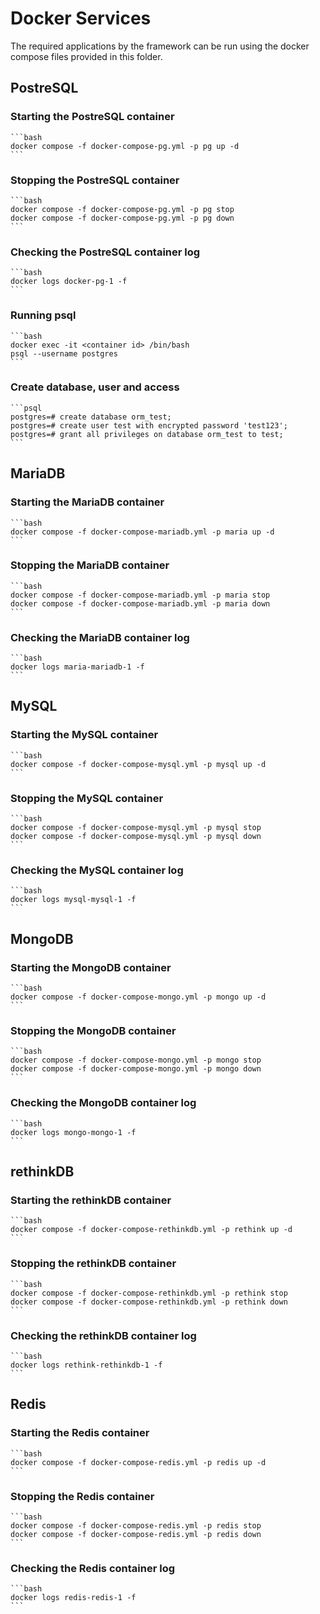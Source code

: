 # Docker Services

The required applications by the framework can be run using the docker compose files provided in this folder.

## PostreSQL

### Starting the PostreSQL container

    ```bash
    docker compose -f docker-compose-pg.yml -p pg up -d
    ```

### Stopping the PostreSQL container

    ```bash
    docker compose -f docker-compose-pg.yml -p pg stop
    docker compose -f docker-compose-pg.yml -p pg down
    ```

### Checking the PostreSQL container log

    ```bash
    docker logs docker-pg-1 -f
    ```

### Running psql

    ```bash
    docker exec -it <container id> /bin/bash
    psql --username postgres
    ```

### Create database, user and access

    ```psql
    postgres=# create database orm_test;
    postgres=# create user test with encrypted password 'test123';
    postgres=# grant all privileges on database orm_test to test;
    ```

## MariaDB

### Starting the MariaDB container

    ```bash
    docker compose -f docker-compose-mariadb.yml -p maria up -d
    ```

### Stopping the MariaDB container

    ```bash
    docker compose -f docker-compose-mariadb.yml -p maria stop
    docker compose -f docker-compose-mariadb.yml -p maria down
    ```

### Checking the MariaDB container log

    ```bash
    docker logs maria-mariadb-1 -f
    ```

## MySQL

### Starting the MySQL container

    ```bash
    docker compose -f docker-compose-mysql.yml -p mysql up -d
    ```

### Stopping the MySQL container

    ```bash
    docker compose -f docker-compose-mysql.yml -p mysql stop
    docker compose -f docker-compose-mysql.yml -p mysql down
    ```

### Checking the MySQL container log

    ```bash
    docker logs mysql-mysql-1 -f
    ```

## MongoDB

### Starting the MongoDB container

    ```bash
    docker compose -f docker-compose-mongo.yml -p mongo up -d
    ```

### Stopping the MongoDB container

    ```bash
    docker compose -f docker-compose-mongo.yml -p mongo stop
    docker compose -f docker-compose-mongo.yml -p mongo down
    ```

### Checking the MongoDB container log

    ```bash
    docker logs mongo-mongo-1 -f
    ```

## rethinkDB

### Starting the rethinkDB container

    ```bash
    docker compose -f docker-compose-rethinkdb.yml -p rethink up -d
    ```

### Stopping the rethinkDB container

    ```bash
    docker compose -f docker-compose-rethinkdb.yml -p rethink stop
    docker compose -f docker-compose-rethinkdb.yml -p rethink down
    ```

### Checking the rethinkDB container log

    ```bash
    docker logs rethink-rethinkdb-1 -f
    ```

## Redis

### Starting the Redis container

    ```bash
    docker compose -f docker-compose-redis.yml -p redis up -d
    ```

### Stopping the Redis container

    ```bash
    docker compose -f docker-compose-redis.yml -p redis stop
    docker compose -f docker-compose-redis.yml -p redis down
    ```

### Checking the Redis container log

    ```bash
    docker logs redis-redis-1 -f
    ```

